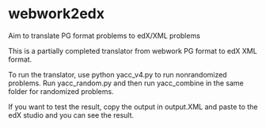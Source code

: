 webwork2edx
===========

Aim to translate PG format problems to edX/XML problems

This is a partially completed translator from webwork PG format to edX XML format.

To run the translator, use python yacc_v4.py to run nonrandomized problems. Run yacc_random.py and then run yacc_combine in the same folder for randomized problems.

If you want to test the result, copy the output in output.XML and paste to the edX studio and you can see the result.
